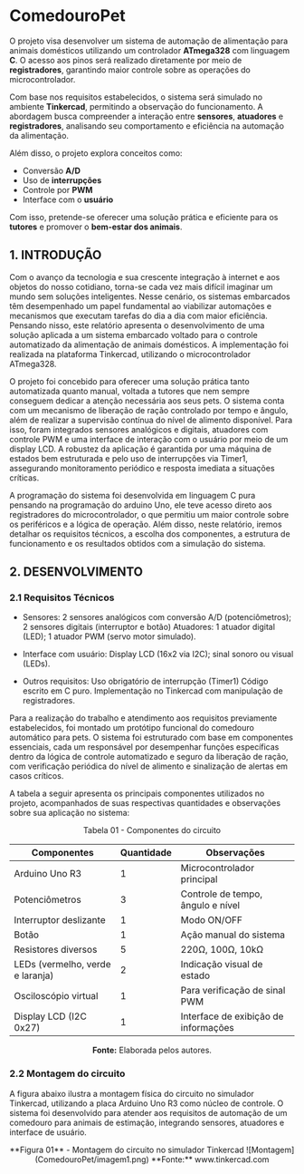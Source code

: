 # ComedouroPet
O projeto visa desenvolver um sistema de automação de alimentação para animais domésticos utilizando um controlador **ATmega328** com linguagem **C**. O acesso aos pinos será realizado diretamente por meio de **registradores**, garantindo maior controle sobre as operações do microcontrolador.

Com base nos requisitos estabelecidos, o sistema será simulado no ambiente **Tinkercad**, permitindo a observação do funcionamento. A abordagem busca compreender a interação entre **sensores**, **atuadores** e **registradores**, analisando seu comportamento e eficiência na automação da alimentação.

Além disso, o projeto explora conceitos como:

- Conversão **A/D**
- Uso de **interrupções**
- Controle por **PWM**
- Interface com o **usuário**

Com isso, pretende-se oferecer uma solução prática e eficiente para os **tutores** e promover o **bem-estar dos animais**.

## 1. INTRODUÇÃO

Com o avanço da tecnologia e sua crescente integração à internet e aos objetos do nosso cotidiano, torna-se cada vez mais difícil imaginar um mundo sem soluções inteligentes. Nesse cenário, os sistemas embarcados têm desempenhado um papel fundamental ao viabilizar automações e mecanismos que executam tarefas do dia a dia com maior eficiência. Pensando nisso, este relatório apresenta o desenvolvimento de uma solução aplicada a um sistema embarcado voltado para o controle automatizado da alimentação de animais domésticos. A implementação foi realizada na plataforma Tinkercad, utilizando o microcontrolador ATmega328.

O projeto foi concebido para oferecer uma solução prática tanto automatizada quanto manual, voltada a tutores que nem sempre conseguem dedicar a atenção necessária aos seus pets. O sistema conta com um mecanismo de liberação de ração controlado por tempo e ângulo, além de realizar a supervisão contínua do nível de alimento disponível. Para isso, foram integrados sensores analógicos e digitais, atuadores com controle PWM e uma interface de interação com o usuário por meio de um display LCD. A robustez da aplicação é garantida por uma máquina de estados bem estruturada e pelo uso de interrupções via Timer1, assegurando monitoramento periódico e resposta imediata a situações críticas.

A programação do sistema foi desenvolvida em linguagem C pura pensando na programação do arduino Uno, ele teve acesso direto aos registradores do microcontrolador, o que permitiu um maior controle sobre os periféricos e a lógica de operação. Além disso, neste relatório, iremos detalhar os requisitos técnicos, a escolha dos componentes, a estrutura de funcionamento e os resultados obtidos com a simulação do sistema.

## 2. DESENVOLVIMENTO

### 2.1 Requisitos Técnicos

- Sensores: 
2 sensores analógicos com conversão A/D (potenciômetros); 
2 sensores digitais (interruptor e botão) Atuadores: 1 atuador digital (LED); 
1 atuador PWM (servo motor simulado).

- Interface com usuário: Display LCD (16x2 via I2C);
sinal sonoro ou visual (LEDs).

- Outros requisitos: Uso obrigatório de interrupção (Timer1) Código escrito em C puro. Implementação no Tinkercad com manipulação de registradores.

Para a realização do trabalho e atendimento aos requisitos previamente estabelecidos, foi montado um protótipo funcional do comedouro automático para pets. O sistema foi estruturado com base em componentes essenciais, cada um responsável por desempenhar funções específicas dentro da lógica de controle automatizado e seguro da liberação de ração, com verificação periódica do nível de alimento e sinalização de alertas em casos críticos.

A tabela a seguir apresenta os principais componentes utilizados no projeto, acompanhados de suas respectivas quantidades e observações sobre sua aplicação no sistema:

<div align="center">
Tabela 01 - Componentes do circuito

| Componentes                        | Quantidade | Observações                           |
|-----------------------------------|------------|----------------------------------------|
| Arduino Uno R3                    | 1          | Microcontrolador principal             |
| Potenciômetros                    | 3          | Controle de tempo, ângulo e nível      |
| Interruptor deslizante            | 1          | Modo ON/OFF                            |
| Botão                             | 1          | Ação manual do sistema                 |
| Resistores diversos               | 5          | 220Ω, 100Ω, 10kΩ                        |
| LEDs (vermelho, verde e laranja) | 2          | Indicação visual de estado             |
| Osciloscópio virtual              | 1          | Para verificação de sinal PWM          |
| Display LCD (I2C 0x27)            | 1          | Interface de exibição de informações   |

**Fonte:** Elaborada pelos autores.
</div>

### 2.2 Montagem do circuito

A figura abaixo ilustra a montagem física do circuito no simulador Tinkercad, utilizando a placa Arduino Uno R3 como núcleo de controle. O sistema foi desenvolvido para atender aos requisitos de automação de um comedouro para animais de estimação, integrando sensores, atuadores e interface de usuário.

<div align="center">
**Figura 01** - Montagem do circuito no simulador Tinkercad
![Montagem](ComedouroPet/imagem1.png)
**Fonte:** www.tinkercad.com
</div>
